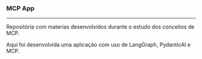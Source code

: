 ### MCP App
---
Repositória com materias desenvolvidos durante o estudo dos conceitos de MCP.

Aqui foi desenvolvida uma aplicação com uso de LangGraph, PydanticAI e MCP.